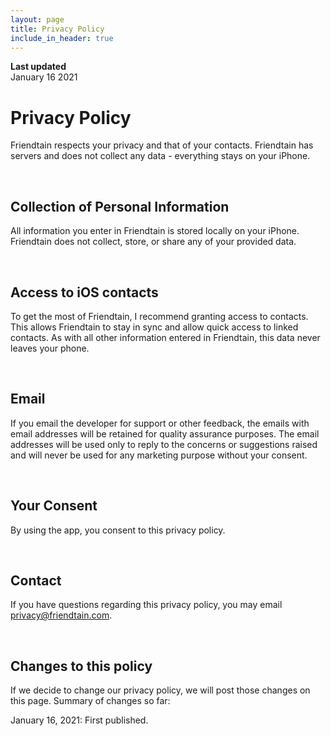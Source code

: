 ```yaml
---
layout: page
title: Privacy Policy
include_in_header: true
---
```


**Last updated**  
January 16 2021


# Privacy Policy
Friendtain respects your privacy and that of your contacts.
Friendtain has servers and does not collect any data - everything stays on your iPhone.

<br>

## Collection of Personal Information
All information you enter in Friendtain is stored locally on your iPhone.
Friendtain does not collect, store, or share any of your provided data.

<br>

## Access to iOS contacts
To get the most of Friendtain, I recommend granting access to contacts. This allows Friendtain to stay in sync and allow quick access to linked contacts. As with all other information entered in Friendtain, this data never leaves your phone.

<br>

## Email
If you email the developer for support or other feedback, the emails with email addresses will be retained for quality assurance purposes. The email addresses will be used only to reply to the concerns or suggestions raised and will never be used for any marketing purpose without your consent.

<br>

## Your Consent
By using the app, you consent to this privacy policy.

<br>

## Contact
If you have questions regarding this privacy policy, you may email privacy@friendtain.com.

<br>

## Changes to this policy

If we decide to change our privacy policy, we will post those changes on this page. Summary of changes so far:

January 16, 2021: First published.
